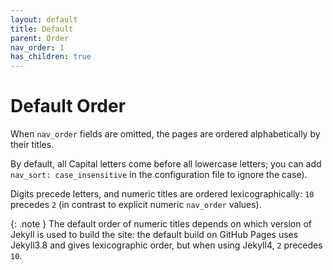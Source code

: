 ```yaml
---
layout: default
title: Default
parent: Order
nav_order: 1
has_children: true
---
```


# Default Order

When `nav_order` fields are omitted, the pages are ordered alphabetically by their titles.

By default, all Capital letters come before all lowercase letters; you can add `nav_sort: case_insensitive` in the configuration file to ignore the case).

Digits precede letters, and numeric titles are ordered lexicographically: `10` precedes `2` (in contrast to explicit numeric `nav_order` values).

{: .note }
The default order of numeric titles depends on which version of Jekyll is used
to build the site: 
the default build on GitHub Pages uses Jekyll3.8 and gives lexicographic order,
but when using Jekyll4, `2` precedes `10`.

